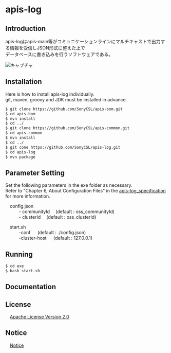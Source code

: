 # apis-log

## Introduction

apis-logはapis-main等がコミュニケーションラインにマルチキャストで出力する情報を受信しJSON形式に整えた上で  
データベースに書き込みを行うソフトウェアである。

![キャプチャ](https://user-images.githubusercontent.com/71874910/95825383-bb4d5000-0d6b-11eb-97ab-c0012842111c.PNG)


## Installation
Here is how to install apis-log individually.  
git, maven, groovy and JDK must be installed in advance.

```bash
$ git clone https://github.com/SonyCSL/apis-bom.git
$ cd apis-bom
$ mvn install
$ cd ../
$ git clone https://github.com/SonyCSL/apis-common.git
$ cd apis-common
$ mvn install
$ cd ../
$ git cone https://github.com/SonyCSL/apis-log.git
$ cd apis-log
$ mvn package
```

## Parameter Setting
Set the following parameters in the exe folder as necessary.   
Refer to "Chapter 6, About Configuration Files" in the [apis-log_specification](#anchor1) for more information.

&emsp;config.json   
&emsp;&emsp;&emsp;- communityId   &emsp;(default : oss_communityId)  
&emsp;&emsp;&emsp;- clusterId     &emsp;(default : oss_clusterId)  

&emsp;start.sh  
&emsp;&emsp;&emsp;-conf &emsp; (default : ./config.json)  
&emsp;&emsp;&emsp;-cluster-host &emsp; (default : 127.0.0.1)  



## Running

```bash
$ cd exe
$ bash start.sh
```

<a id="anchor1"></a>
## Documentation



## License
&emsp;[Apache License Version 2.0](https://github.com/SonyCSL/apis-log/blob/master/LICENSE)


## Notice
&emsp;[Notice](https://github.com/SonyCSL/apis-log/blob/master/NOTICE.md)
